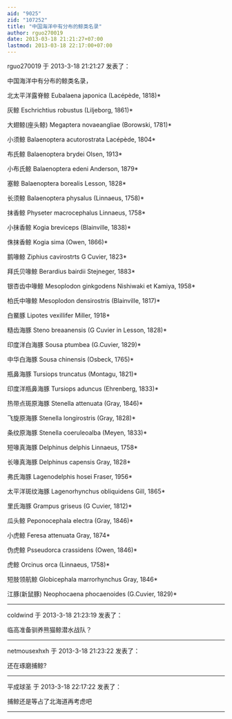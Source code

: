 ```yaml
---
aid: "9025"
zid: "107252"
title: "中国海洋中有分布的鲸类名录"
author: rguo270019
date: 2013-03-18 21:21:27+07:00
lastmod: 2013-03-18 22:17:00+07:00
---
```


rguo270019 于 2013-3-18 21:21:27 发表了：

中国海洋中有分布的鲸类名录，

北太平洋露脊鲸 Eubalaena japonica (Lacépède, 1818)\*

灰鲸 Eschrichtius robustus (Liljeborg, 1861)\*

大翅鲸(座头鲸) Megaptera novaeangliae (Borowski, 1781)\*

小须鲸 Balaenoptera acutorostrata Lacépède, 1804\*

布氏鲸 Balaenoptera brydei Olsen, 1913\*

小布氏鲸 Balaenoptera edeni Anderson, 1879\*

塞鲸 Balaenoptera borealis Lesson, 1828\*

长须鲸 Balaenoptera physalus (Linnaeus, 1758)\*

抹香鲸 Physeter macrocephalus Linnaeus, 1758\*

小抹香鲸 Kogia breviceps (Blainville, 1838)\*

侏抹香鲸 Kogia sima (Owen, 1866)\*

鹅喙鲸 Ziphius cavirostrts G Cuvier, 1823\*

拜氏贝喙鲸 Berardius bairdii Stejneger, 1883\*

银杏齿中喙鲸 Mesoplodon ginkgodens Nishiwaki et Kamiya, 1958\*

柏氏中喙鲸 Mesoplodon densirostris (Blainville, 1817)\*

白鱀豚 Lipotes vexillifer Miller, 1918\*

糙齿海豚 Steno breaanensis (G Cuvier in Lesson, 1828)\*

印度洋白海豚 Sousa ptumbea (G.Cuvier, 1829)\*

中华白海豚 Sousa chinensis (Osbeck, 1765)\*

瓶鼻海豚 Tursiops truncatus (Montagu, 1821)\*

印度洋瓶鼻海豚 Tursiops aduncus (Ehrenberg, 1833)\*

热带点斑原海豚 Stenella attenuata (Gray, 1846)\*

飞旋原海豚 Stenella longirostris (Gray, 1828)\*

条纹原海豚 Stenella coeruleoalba (Meyen, 1833)\*

短喙真海豚 Delphinus delphis Linnaeus, 1758\*

长喙真海豚 Delphinus capensis Gray, 1828\*

弗氏海豚 Lagenodelphis hosei Fraser, 1956\*

太平洋斑纹海豚 Lagenorhynchus obliquidens Gill, 1865\*

里氏海豚 Grampus griseus (G Cuvier, 1812)\*

瓜头鲸 Peponocephala electra (Gray, 1846)\*

小虎鲸 Feresa attenuata Gray, 1874\*

伪虎鲸 Psseudorca crassidens (Owen, 1846)\*

虎鲸 Orcinus orca (Linnaeus, 1758)\*

短肢领航鲸 Globicephala marrorhynchus Gray, 1846\*

江豚(新鼠豚) Neophocaena phocaenoides (G.Cuvier, 1829)\*

---

coldwind 于 2013-3-18 21:23:19 发表了：

临高准备驯养熊猫鲸潜水战队？

---

netmousexhxh 于 2013-3-18 21:23:22 发表了：

还在琢磨捕鲸?

---

平成球圣 于 2013-3-18 22:17:22 发表了：

捕鲸还是等占了北海道再考虑吧

---
